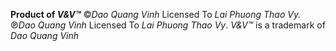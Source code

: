 **Product of *V&V™***
©*Dao Quang Vinh* Licensed To *Lai Phuong Thao Vy.*
℗*Dao Quang Vinh* Licensed To *Lai Phuong Thao Vy*.
*V&V™* is a trademark of *Dao Quang Vinh*
